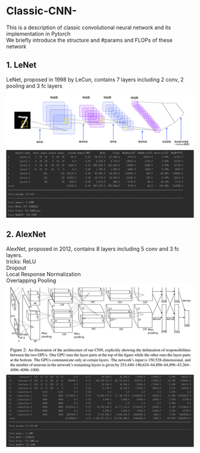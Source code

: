 # Classic-CNN-
This is a description of classic convolutional neural network and its implementation in Pytorch <br>
We briefly introduce the structure and #params and FLOPs of these network

## 1. LeNet
LeNet, proposed in 1998 by LeCun, contains 7 layers including 2 conv, 2 pooling and 3 fc layers
![image](https://github.com/MonkeyKing-KK/Classic-CNN-/blob/master/pictures/LeNet.png)
![image](https://github.com/MonkeyKing-KK/Classic-CNN-/blob/master/pictures/LeNet_data.png)

## 2. AlexNet
AlexNet, proposed in 2012, contains 8 layers including 5 conv and 3 fc layers. <br>
tricks: ReLU <br>
        Dropout <br>
        Local Response Normalization <br>
        Overlapping Pooling
![image](https://github.com/MonkeyKing-KK/Classic-CNN-/blob/master/pictures/AlexNet.png)
![image](https://github.com/MonkeyKing-KK/Classic-CNN-/blob/master/pictures/AlexNet_data.png)
